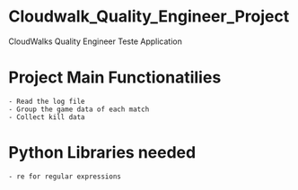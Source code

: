 # Cloudwalk_Quality_Engineer_Project
CloudWalks Quality Engineer Teste Application

# Project Main Functionatilies 

    - Read the log file
    - Group the game data of each match
    - Collect kill data

# Python Libraries needed

    - re for regular expressions


